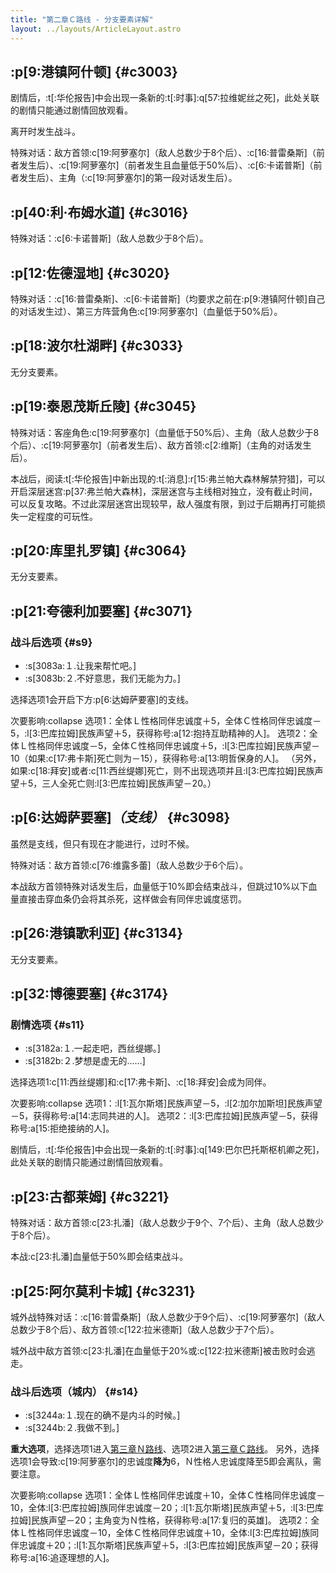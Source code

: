 ```yaml
---
title: "第二章Ｃ路线 - 分支要素详解"
layout: ../layouts/ArticleLayout.astro
---
```


<!-- 「就算事与愿违我也绝不放弃」 -->


## :p[9:港镇阿什顿] {#c3003} <!--2a_2-->

剧情后，:t[:华伦报告]中会出现一条新的:t[:时事]:q[57:拉维妮丝之死]，此处关联的剧情只能通过剧情回放观看。

离开时发生战斗。

特殊对话：敌方首领:c[19:阿萝塞尔]（敌人总数少于8个后）、:c[16:普雷桑斯]（前者发生后）、:c[19:阿萝塞尔]（前者发生且血量低于50%后）、:c[6:卡诺普斯]（前者发生后）、主角（:c[19:阿萝塞尔]的第一段对话发生后）。


## :p[40:利·布姆水道] {#c3016} <!--2a_13-->

特殊对话：:c[6:卡诺普斯]（敌人总数少于8个后）。


## :p[12:佐德湿地] {#c3020} <!--2a_17-->

特殊对话：:c[16:普雷桑斯]、:c[6:卡诺普斯]（均要求之前在:p[9:港镇阿什顿]自己的对话发生过）、第三方阵营角色:c[19:阿萝塞尔]（血量低于50%后）。


## :p[18:波尔杜湖畔] {#c3033} <!--2a_25_a-->

无分支要素。


## :p[19:泰恩茂斯丘陵] {#c3045} <!--2a_29_a-->

特殊对话：客座角色:c[19:阿萝塞尔]（血量低于50%后）、主角（敌人总数少于8个后）、:c[19:阿萝塞尔]（前者发生后）、敌方首领:c[2:维斯]（主角的对话发生后）。

本战后，阅读:t[:华伦报告]中新出现的:t[:消息]:r[15:弗兰帕大森林解禁狩猎]，可以开启深层迷宫:p[37:弗兰帕大森林]，深层迷宫与主线相对独立，没有截止时间，可以反复攻略。不过此深层迷宫出现较早，敌人强度有限，到过于后期再打可能损失一定程度的可玩性。


## :p[20:库里扎罗镇] {#c3064} <!--2a_36-->

无分支要素。


## :p[21:夸德利加要塞] {#c3071} <!--2a_40_a-->

### 战斗后选项 {#s9}

* :s[3083a:１.让我来帮忙吧。]
* :s[3083b:２.不好意思，我们无能为力。]

<!--此选项仅在:c[18:拜安]存活且第一章:c[11:西丝缇娜]也存活时才会出现，-->
选择选项1会开启下方:p[6:达姆萨要塞]的支线。

次要影响:collapse
选项1：全体Ｌ性格同伴忠诚度＋5，全体Ｃ性格同伴忠诚度－5，:l[3:巴库拉姆]民族声望＋5，获得称号:a[12:抱持互助精神的人]。
选项2：全体Ｌ性格同伴忠诚度－5，全体Ｃ性格同伴忠诚度＋5，:l[3:巴库拉姆]民族声望－10（如果:c[17:弗卡斯]死亡则为－15），获得称号:a[13:明哲保身的人]。
（另外，如果:c[18:拜安]或者:c[11:西丝缇娜]死亡，则不出现选项并且:l[3:巴库拉姆]民族声望＋5，三人全死亡则:l[3:巴库拉姆]民族声望－20。）


## :p[6:达姆萨要塞]*（支线）* {#c3098} <!--2a_56_a-->

虽然是支线，但只有现在才能进行，过时不候。

特殊对话：敌方首领:c[76:维露多蕾]（敌人总数少于6个后）。

本战敌方首领特殊对话发生后，血量低于10%即会结束战斗，但跳过10%以下血量直接击穿血条仍会将其杀死，这样做会有同伴忠诚度惩罚。


## :p[26:港镇歌利亚] {#c3134} <!--2a_69_a-->

无分支要素。


## :p[32:博德要塞] {#c3174} <!--2a_75-->

### 剧情选项 {#s11}

* :s[3182a:１.一起走吧，西丝缇娜。]
* :s[3182b:２.梦想是虚无的……]

<!--此选项仅在:c[11:西丝缇娜]被救出时才会出现，-->
选择选项1:c[11:西丝缇娜]和:c[17:弗卡斯]、:c[18:拜安]会成为同伴。

次要影响:collapse
选项1：:l[1:瓦尔斯塔]民族声望－5，:l[2:加尔加斯坦]民族声望－5，获得称号:a[14:志同共进的人]。
选项2：:l[3:巴库拉姆]民族声望－5，获得称号:a[15:拒绝接纳的人]。

剧情后，:t[:华伦报告]中会出现一条新的:t[:时事]:q[149:巴尔巴托斯枢机卿之死]，此处关联的剧情只能通过剧情回放观看。


## :p[23:古都莱姆] {#c3221} <!--2a_93-->

特殊对话：敌方首领:c[23:扎潘]（敌人总数少于9个、7个后）、主角（敌人总数少于8个后）。

本战:c[23:扎潘]血量低于50%即会结束战斗。


## :p[25:阿尔莫利卡城] {#c3231} <!--2a_98-->

城外战特殊对话：:c[16:普雷桑斯]（敌人总数少于9个后）、:c[19:阿萝塞尔]（敌人总数少于8个后）、敌方首领:c[122:拉米德斯]（敌人总数少于7个后）。

城外战中敌方首领:c[23:扎潘]在血量低于20%或:c[122:拉米德斯]被击败时会逃走。

### 战斗后选项（城内） {#s14}

* :s[3244a:１.现在的确不是内斗的时候。]
* :s[3244b:２.我做不到。]

**重大选项**，选择选项1进入[第三章Ｎ路线](./optiondetails-3n)、选项2进入[第三章Ｃ路线](./optiondetails-3c)。
另外，选择选项1会导致:c[19:阿萝塞尔]的忠诚度**降为**6，Ｎ性格人忠诚度降至5即会离队，需要注意。

次要影响:collapse
选项1：全体Ｌ性格同伴忠诚度＋10，全体Ｃ性格同伴忠诚度－10，全体:l[3:巴库拉姆]族同伴忠诚度－20；:l[1:瓦尔斯塔]民族声望＋5，:l[3:巴库拉姆]民族声望－20；主角变为Ｎ性格，获得称号:a[17:复归的英雄]。
选项2：全体Ｌ性格同伴忠诚度－10，全体Ｃ性格同伴忠诚度＋10，全体:l[3:巴库拉姆]族同伴忠诚度＋20；:l[1:瓦尔斯塔]民族声望＋5，:l[3:巴库拉姆]民族声望－20；获得称号:a[16:追逐理想的人]。
